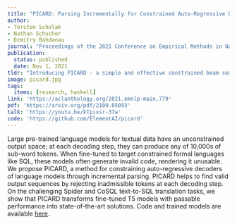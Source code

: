 ```yaml
---
title: "PICARD: Parsing Incrementally for Constrained Auto-Regressive Decoding from Language Models"
author:
- Torsten Scholak
- Nathan Schucher
- Dzmitry Bahdanau
journal: "Proceedings of the 2021 Conference on Empirical Methods in Natural Language Processing"
publication:
  status: published
  date: Nov 1, 2021
tldr: "Introducing PICARD - a simple and effective constrained beam search algorithm for any language model. PICARD helps to generate valid code, which is useful for program synthesis and semantic parsing. We achieve SoTA on both Spider and CoSQL."
image: picard.jpg
tags:
  items: [research, haskell]
link: 'https://aclanthology.org/2021.emnlp-main.779'
pdf: 'https://arxiv.org/pdf/2109.05093'
talk: 'https://youtu.be/kTpixsr-37w'
code: 'https://github.com/ElementAI/picard'
---
```


Large pre-trained language models for textual data have an unconstrained output space; at each decoding step, they can produce any of 10,000s of sub-word tokens. When fine-tuned to target constrained formal languages like SQL, these models often generate invalid code, rendering it unusable. We propose PICARD, a method for constraining auto-regressive decoders of language models through incremental parsing. PICARD helps to find valid output sequences by rejecting inadmissible tokens at each decoding step. On the challenging Spider and CoSQL text-to-SQL translation tasks, we show that PICARD transforms fine-tuned T5 models with passable performance into state-of-the-art solutions. Code and trained models are available [here](https://github.com/ElementAI/picard).